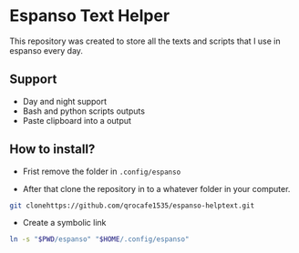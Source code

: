 
# Espanso Text Helper

This repository was created to store all the texts and scripts that I use in espanso every day.


## Support

- Day and night support
- Bash and python scripts outputs
- Paste clipboard into a output



## How to install?

- Frist remove the folder in `.config/espanso`

- After that clone the repository in to a whatever folder in your computer.
```bash
git clonehttps://github.com/qrocafe1535/espanso-helptext.git
```
- Create a symbolic link
```bash
ln -s "$PWD/espanso" "$HOME/.config/espanso"
```
    
